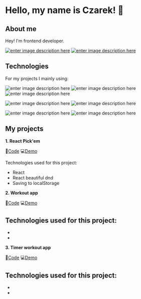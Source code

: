 
# Hello, my name is Czarek! 👋

## About me

Hey! I'm frontend developer. 

[![enter image description here](https://img.shields.io/badge/LinkedIn-blue?style=for-the-badge&logo=linkedin&labelColor=blue&link=https://www.linkedin.com/in/)](https://www.linkedin.com/in/czarek-bodnar-7b3b521b0/)
[![enter image description here](https://img.shields.io/badge/Gmail-red?style=for-the-badge&logo=gmail&labelColor=red&logoColor=white)](mailto:xsimi01x@gmail.com)

## Technologies

For my projects I mainly using:

![enter image description here](https://img.shields.io/badge/HTML5-orange?style=for-the-badge&logo=html5&labelColor=orange&logoColor=white)
![enter image description here](https://img.shields.io/badge/CSS3-blue?style=for-the-badge&logo=css3&labelColor=blue&logoColor=white)
![enter image description here](https://img.shields.io/badge/Javascript-black?style=for-the-badge&logo=Javascript&labelColor=black&logoColor=white)

![enter image description here](https://img.shields.io/badge/React-2319cf?style=for-the-badge&logo=React&labelColor=2319cf&logoColor=white)
![enter image description here](https://img.shields.io/badge/Firebase-ff9830?style=for-the-badge&logo=firebase&labelColor=ff9830&logoColor=white)

![enter image description here](https://img.shields.io/badge/Git-4f4e4d?style=for-the-badge&logo=git&labelColor=4f4e4d&logoColor=white)
![enter image description here](https://img.shields.io/badge/InVision-FF3366?style=for-the-badge&logo=invision&labelColor=FF3366&logoColor=white)

## My projects

**1. React Pick'em**

📜[Code](https://github.com/CezaryBodnar/react-pick-em-clone) 
💻[Demo](https://listazakupow.netlify.app/) 

Technologies used for this project:
- React
- React beautiful dnd
- Saving to localStorage


**2. Workout app**

📜[Code](https://github.com/CezaryBodnar/react-pick-em-clone) 
💻[Demo](https://listazakupow.netlify.app/) 

Technologies used for this project:
-
-
-


**3. Timer workout app**

📜[Code](https://github.com/CezaryBodnar/react-pick-em-clone) 
💻[Demo](https://listazakupow.netlify.app/) 

Technologies used for this project:
- 
-
- 

